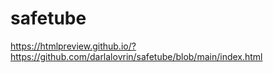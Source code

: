 # safetube

https://htmlpreview.github.io/?https://github.com/darlalovrin/safetube/blob/main/index.html
